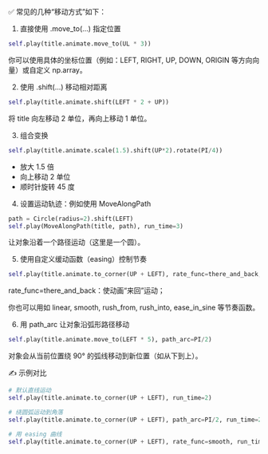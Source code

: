 ✅ 常见的几种“移动方式”如下：
1. 直接使用 .move_to(...) 指定位置
```py
self.play(title.animate.move_to(UL * 3))
```
你可以使用具体的坐标位置（例如：LEFT, RIGHT, UP, DOWN, ORIGIN 等方向向量）或自定义 np.array。

2. 使用 .shift(...) 移动相对距离
```py
self.play(title.animate.shift(LEFT * 2 + UP))
```
将 title 向左移动 2 单位，再向上移动 1 单位。

3. 组合变换
```py
self.play(title.animate.scale(1.5).shift(UP*2).rotate(PI/4))
```
- 放大 1.5 倍
- 向上移动 2 单位
- 顺时针旋转 45 度

4. 设置运动轨迹：例如使用 MoveAlongPath
```py
path = Circle(radius=2).shift(LEFT)
self.play(MoveAlongPath(title, path), run_time=3)
```
让对象沿着一个路径运动（这里是一个圆）。

5. 使用自定义缓动函数（easing）控制节奏
```py
self.play(title.animate.to_corner(UP + LEFT), rate_func=there_and_back, run_time=2)
```
rate_func=there_and_back：使动画“来回”运动；

你也可以用如 linear, smooth, rush_from, rush_into, ease_in_sine 等节奏函数。

6. 用 path_arc 让对象沿弧形路径移动
```py
self.play(title.animate.move_to(LEFT * 5), path_arc=PI/2)
```
对象会从当前位置绕 90° 的弧线移动到新位置（如从下到上）。

✍️ 示例对比
```py
# 默认直线运动
self.play(title.animate.to_corner(UP + LEFT), run_time=2)

# 绕圆弧运动到角落
self.play(title.animate.to_corner(UP + LEFT), path_arc=PI/2, run_time=2)

# 用 easing 曲线
self.play(title.animate.to_corner(UP + LEFT), rate_func=smooth, run_time=2)
```
